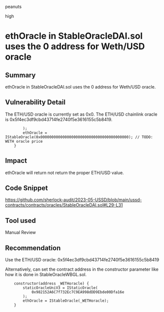 peanuts

high

# ethOracle in StableOracleDAI.sol uses the 0 address for Weth/USD oracle

## Summary

ethOracle in StableOracleDAI.sol uses the 0 address for Weth/USD oracle.

## Vulnerability Detail

The ETH/USD oracle is currently set as 0x0. The ETH/USD chainlink oracle is 0x5f4ec3df9cbd43714fe2740f5e3616155c5b8419.

```solidity
        );
        ethOracle = IStableOracle(0x0000000000000000000000000000000000000000); // TODO: WETH oracle price
    }
```

## Impact

ethOracle will return not return the proper ETH/USD value.

## Code Snippet

https://github.com/sherlock-audit/2023-05-USSD/blob/main/ussd-contracts/contracts/oracles/StableOracleDAI.sol#L29-L31

## Tool used

Manual Review

## Recommendation

Use the ETH/USD oracle: 0x5f4ec3df9cbd43714fe2740f5e3616155c5b8419

Alternatively, can set the contract address in the constructor parameter like how it is done in StableOracleWBGL.sol.

```solidity
    constructor(address _WETHoracle) {
        staticOracleUniV3 = IStaticOracle(
            0x982152A6C7f732Ec7C9EA998dDD9Ebde00Dfa16e
        );
        ethOracle = IStableOracle(_WETHoracle);
    }
```